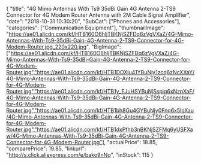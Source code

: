 {
	"title": "4G Mimo Antennas With Ts9 35dBi Gain 4G Antenna 2-TS9 Connector for 4G Modem Router Antenna with 2M Cable Signal Amplifier",
	"date": "2018-10-31 10:30:20",
	"SubCat": ["Phones and Accessories"],
	"categories": ["Communication Equipment"],
	"thumbnailImage": "https://ae01.alicdn.com/kf/HTB160O6hljTBKNjSZFDq6zVgVXaZ/4G-Mimo-Antennas-With-Ts9-35dBi-Gain-4G-Antenna-2-TS9-Connector-for-4G-Modem-Router.jpg_220x220.jpg",
	"BigImage": ["https://ae01.alicdn.com/kf/HTB160O6hljTBKNjSZFDq6zVgVXaZ/4G-Mimo-Antennas-With-Ts9-35dBi-Gain-4G-Antenna-2-TS9-Connector-for-4G-Modem-Router.jpg","https://ae01.alicdn.com/kf/HTB1DOXju41YBuNjy1zcq6zNcXXaY/4G-Mimo-Antennas-With-Ts9-35dBi-Gain-4G-Antenna-2-TS9-Connector-for-4G-Modem-Router.jpg","https://ae01.alicdn.com/kf/HTB1y_EJuHSYBuNjSspiq6xNzpXaF/4G-Mimo-Antennas-With-Ts9-35dBi-Gain-4G-Antenna-2-TS9-Connector-for-4G-Modem-Router.jpg","https://ae01.alicdn.com/kf/HTB1bh8Gu4GYBuNjy0Fnq6x5lpXau/4G-Mimo-Antennas-With-Ts9-35dBi-Gain-4G-Antenna-2-TS9-Connector-for-4G-Modem-Router.jpg","https://ae01.alicdn.com/kf/HTB1dxPfhb3nBKNjSZFMq6yUSFXaw/4G-Mimo-Antennas-With-Ts9-35dBi-Gain-4G-Antenna-2-TS9-Connector-for-4G-Modem-Router.jpg"],
	"actualPrice": 18.85,
	"comparePrice": 19.85,
	"linkurl": "http://s.click.aliexpress.com/e/bako9nNq",
	"inStock": 115
}
